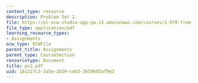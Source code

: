 ```yaml
---
content_type: resource
description: Problem Set 2.
file: https://ol-ocw-studio-app-qa.s3.amazonaws.com/courses/1-978-from-nano-to-macro-introduction-to-atomistic-modeling-techniques-january-iap-2007/181227c33a5e1029ceb33659685af9e3_ps2.pdf
file_type: application/pdf
learning_resource_types:
- Assignments
ocw_type: OCWFile
parent_title: Assignments
parent_type: CourseSection
resourcetype: Document
title: ps2.pdf
uid: 181227c3-3a5e-1029-ceb3-3659685af9e3
---
```

